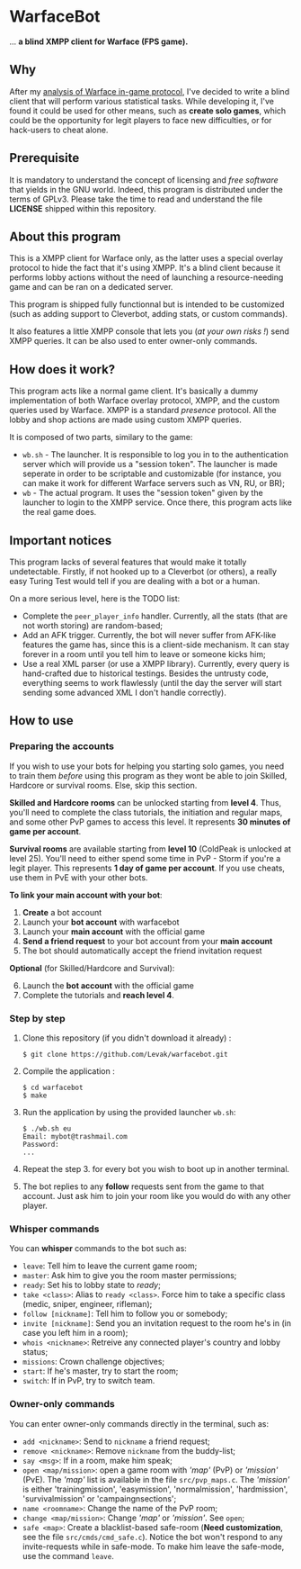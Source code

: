 # WarfaceBot
... **a blind XMPP client for Warface (FPS game).**

## Why

After my [analysis of Warface in-game protocol][1], I've decided to write a
blind client that will perform various statistical tasks. While developing it,
I've found it could be used for other means, such as **create solo games**,
which could be the opportunity for legit players to face new difficulties, or
for hack-users to cheat alone.

[1]: http://wf.comuv.com

## Prerequisite

It is mandatory to understand the concept of licensing and _free software_
that yields in the GNU world. Indeed, this program is distributed under the
terms of GPLv3. Please take the time to read and understand the file
**LICENSE** shipped within this repository.

## About this program

This is a XMPP client for Warface only, as the latter uses a special overlay
protocol to hide the fact that it's using XMPP. It's a blind client because it
performs lobby actions without the need of launching a resource-needing game
and can be ran on a dedicated server.

This program is shipped fully functionnal but is intended to be customized
(such as adding support to Cleverbot, adding stats, or custom commands).

It also features a little XMPP console that lets you (_at your own risks !_)
send XMPP queries. It can be also used to enter owner-only commands.

## How does it work?

This program acts like a normal game client. It's basically a dummy
implementation of both Warface overlay protocol, XMPP, and the custom queries
used by Warface. XMPP is a standard _presence_ protocol. All the lobby and
shop actions are made using custom XMPP queries.

It is composed of two parts, similary to the game:
 - `wb.sh` - The launcher. It is responsible to log you in to the
   authentication server which will provide us a "session token". The launcher
   is made seperate in order to be scriptable and customizable (for instance,
   you can make it work for different Warface servers such as VN, RU, or BR);
 - `wb` - The actual program. It uses the "session token" given by the
   launcher to login to the XMPP service. Once there, this program acts like
   the real game does.

## Important notices

This program lacks of several features that would make it totally
undetectable. Firstly, if not hooked up to a Cleverbot (or others), a really
easy Turing Test would tell if you are dealing with a bot or a human.

On a more serious level, here is the TODO list:
 - Complete the `peer_player_info` handler. Currently, all the stats (that are not
   worth storing) are random-based;
 - Add an AFK trigger. Currently, the bot will never suffer from AFK-like
   features the game has, since this is a client-side mechanism. It can stay
   forever in a room until you tell him to leave or someone kicks him;
 - Use a real XML parser (or use a XMPP library). Currently, every query is
   hand-crafted due to historical testings. Besides the untrusty code,
   everything seems to work flawlessly (until the day the server will start
   sending some advanced XML I don't handle correctly).

## How to use

### Preparing the accounts

If you wish to use your bots for helping you starting solo games, you need to
train them *before* using this program as they wont be able to join Skilled,
Hardcore or survival rooms. Else, skip this section.

**Skilled and Hardcore rooms** can be unlocked starting from **level
  4**. Thus, you'll need to complete the class tutorials, the initiation and
  regular maps, and some other PvP games to access this level. It represents
  **30 minutes of game per account**.

**Survival rooms** are available starting from **level 10** (ColdPeak is
  unlocked at level 25). You'll need to either spend some time in PvP -
  Storm if you're a legit player. This represents **1 day of game per
  account**. If you use cheats, use them in PvE with your other bots.

**To link your main account with your bot**:

1. **Create** a bot account
2. Launch your **bot account** with warfacebot
3. Launch your **main account** with the official game
4. **Send a friend request** to your bot account from your **main account**
5. The bot should automatically accept the friend invitation request

**Optional** (for Skilled/Hardcore and Survival):

6. Launch the **bot account** with the official game
7. Complete the tutorials and **reach level 4**.

### Step by step

1. Clone this repository (if you didn't download it already) :
   ```
   $ git clone https://github.com/Levak/warfacebot.git
   ```

2. Compile the application :
   ```
   $ cd warfacebot
   $ make
   ```

3. Run the application by using the provided launcher `wb.sh`:
   ```
   $ ./wb.sh eu
   Email: mybot@trashmail.com
   Password: 
   ...
   ```

4. Repeat the step 3. for every bot you wish to boot up in another terminal.

5. The bot replies to any **follow** requests sent from the game to that
   account. Just ask him to join your room like you would do with any other
   player.

### Whisper commands

You can **whisper** commands to the bot such as:
 - `leave`: Tell him to leave the current game room;
 - `master`: Ask him to give you the room master permissions;
 - `ready`: Set his to lobby state to *ready*;
 - `take <class>`: Alias to `ready <class>`. Force him to take a
    specific class (medic, sniper, engineer, rifleman);
 - `follow [nickname]`: Tell him to follow you or somebody;
 - `invite [nickname]`: Send you an invitation request to the room he's in (in
    case you left him in a room);
 - `whois <nickname>`: Retreive any connected player's country and lobby status;
 - `missions`: Crown challenge objectives;
 - `start`: If he's master, try to start the room;
 - `switch`: If in PvP, try to switch team.

### Owner-only commands

You can enter owner-only commands directly in the terminal, such as:
 - `add <nickname>`: Send to `nickname` a friend request;
 - `remove <nickname>`: Remove `nickname` from the buddy-list;
 - `say <msg>`: If in a room, make him speak;
 - `open <map/mission>`: open a game room with _'map'_ (PvP) or _'mission'_
   (PvE). The _'map'_ list is available in the file `src/pvp_maps.c`. The
   _'mission'_ is either 'trainingmission', 'easymission', 'normalmission',
   'hardmission', 'survivalmission' or 'campaingnsections';
 - `name <roomname>`: Change the name of the PvP room;
 - `change <map/mission>`: Change _'map'_ or _'mission'_. See `open`;
 - `safe <map>`: Create a blacklist-based safe-room (**Need customization**, see
   the file `src/cmds/cmd_safe.c`). Notice the bot won't respond to any
   invite-requests while in safe-mode. To make him leave the safe-mode, use
   the command `leave`.
